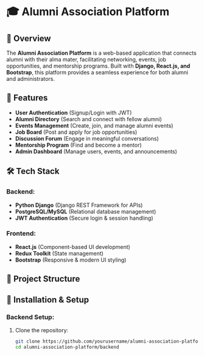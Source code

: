 # 🎓 Alumni Association Platform

## 📌 Overview
The **Alumni Association Platform** is a web-based application that connects alumni with their alma mater, facilitating networking, events, job opportunities, and mentorship programs. Built with **Django, React.js, and Bootstrap**, this platform provides a seamless experience for both alumni and administrators.

## 🚀 Features
- **User Authentication** (Signup/Login with JWT)
- **Alumni Directory** (Search and connect with fellow alumni)
- **Events Management** (Create, join, and manage alumni events)
- **Job Board** (Post and apply for job opportunities)
- **Discussion Forum** (Engage in meaningful conversations)
- **Mentorship Program** (Find and become a mentor)
- **Admin Dashboard** (Manage users, events, and announcements)

## 🛠 Tech Stack
### Backend:
- **Python Django** (Django REST Framework for APIs)
- **PostgreSQL/MySQL** (Relational database management)
- **JWT Authentication** (Secure login & session handling)

### Frontend:
- **React.js** (Component-based UI development)
- **Redux Toolkit** (State management)
- **Bootstrap** (Responsive & modern UI styling)

## 📂 Project Structure




## 🎯 Installation & Setup

### Backend Setup:
1. Clone the repository:
   ```bash
   git clone https://github.com/yourusername/alumni-association-platform.git
   cd alumni-association-platform/backend
